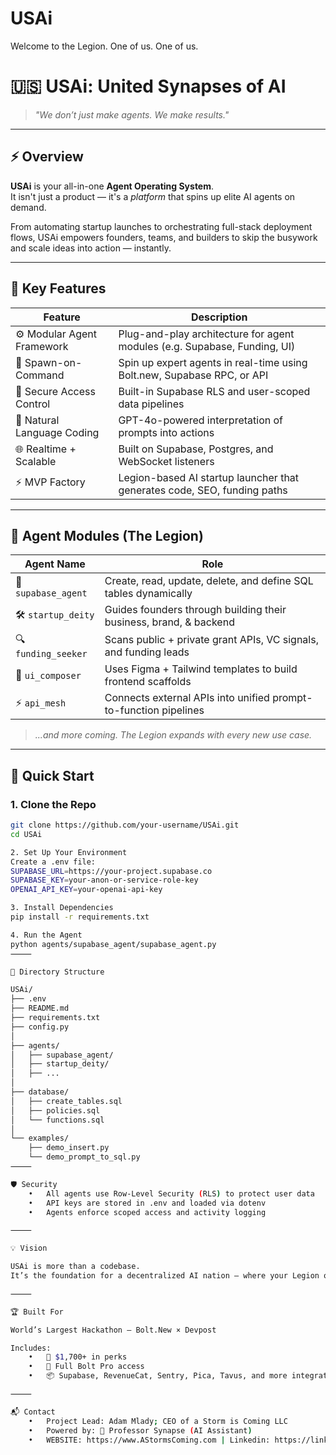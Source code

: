# USAi
Welcome to the Legion. One of us. One of us.

# 🇺🇸 USAi: United Synapses of AI  
> *"We don’t just make agents. We make results."*

---

## ⚡ Overview

**USAi** is your all-in-one **Agent Operating System**.  
It isn't just a product — it's a *platform* that spins up elite AI agents on demand.

From automating startup launches to orchestrating full-stack deployment flows, USAi empowers founders, teams, and builders to skip the busywork and scale ideas into action — instantly.

---

## 🧠 Key Features

| Feature                    | Description                                                                 |
|---------------------------|-----------------------------------------------------------------------------|
| ⚙️ Modular Agent Framework | Plug-and-play architecture for agent modules (e.g. Supabase, Funding, UI)  |
| 🧞 Spawn-on-Command        | Spin up expert agents in real-time using Bolt.new, Supabase RPC, or API     |
| 🔐 Secure Access Control   | Built-in Supabase RLS and user-scoped data pipelines                        |
| 💬 Natural Language Coding | GPT-4o-powered interpretation of prompts into actions                       |
| 🌐 Realtime + Scalable     | Built on Supabase, Postgres, and WebSocket listeners                        |
| ⚡ MVP Factory             | Legion-based AI startup launcher that generates code, SEO, funding paths    |

---

## 🧩 Agent Modules (The Legion)

| Agent Name       | Role                                                                 |
|------------------|----------------------------------------------------------------------|
| 🧠 `supabase_agent` | Create, read, update, delete, and define SQL tables dynamically     |
| 🛠 `startup_deity`  | Guides founders through building their business, brand, & backend  |
| 🔍 `funding_seeker` | Scans public + private grant APIs, VC signals, and funding leads   |
| 🎨 `ui_composer`    | Uses Figma + Tailwind templates to build frontend scaffolds         |
| ⚡ `api_mesh`       | Connects external APIs into unified prompt-to-function pipelines    |

> *...and more coming. The Legion expands with every new use case.*

---

## 🚀 Quick Start

### 1. Clone the Repo
```bash
git clone https://github.com/your-username/USAi.git
cd USAi

2. Set Up Your Environment
Create a .env file:
SUPABASE_URL=https://your-project.supabase.co
SUPABASE_KEY=your-anon-or-service-role-key
OPENAI_API_KEY=your-openai-api-key

3. Install Dependencies
pip install -r requirements.txt

4. Run the Agent
python agents/supabase_agent/supabase_agent.py
⸻

📁 Directory Structure

USAi/
├── .env
├── README.md
├── requirements.txt
├── config.py
│
├── agents/
│   ├── supabase_agent/
│   ├── startup_deity/
│   ├── ...
│
├── database/
│   ├── create_tables.sql
│   ├── policies.sql
│   └── functions.sql
│
└── examples/
    ├── demo_insert.py
    └── demo_prompt_to_sql.py
⸻

🛡 Security
	•	All agents use Row-Level Security (RLS) to protect user data
	•	API keys are stored in .env and loaded via dotenv
	•	Agents enforce scoped access and activity logging

⸻

💡 Vision

USAi is more than a codebase.
It’s the foundation for a decentralized AI nation — where your Legion of agents helps launch ideas, connect to systems, and remove friction from creation.

⸻

🏆 Built For

World’s Largest Hackathon — Bolt.New × Devpost

Includes:
	•	💎 $1,700+ in perks
	•	🔧 Full Bolt Pro access
	•	📦 Supabase, RevenueCat, Sentry, Pica, Tavus, and more integrations

⸻

📬 Contact
	•	Project Lead: Adam Mlady; CEO of a Storm is Coming LLC
	•	Powered by: 🧠 Professor Synapse (AI Assistant)
	•	WEBSITE: https://www.AStormsComing.com | Linkedin: https://linkedin.com/in/redhood555
        
        
